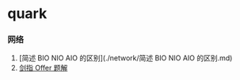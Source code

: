 # quark





### 网络

1. [简述 BIO NIO AIO 的区别](./network/简述 BIO NIO AIO 的区别.md)
2. [剑指 Offer 题解](https://github.com/CyC2018/CS-Notes/blob/master/notes/剑指%20Offer%20题解%20-%20目录.md)





